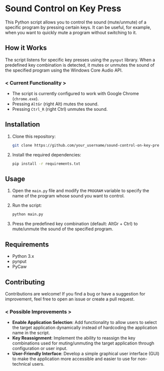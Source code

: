 # Sound Control on Key Press

This Python script allows you to control the sound (mute/unmute) of a specific program by pressing certain keys. It can be useful, for example, when you want to quickly mute a program without switching to it.

## How it Works

The script listens for specific key presses using the `pynput` library. When a predefined key combination is detected, it mutes or unmutes the sound of the specified program using the Windows Core Audio API.

### < Current Functionality >

- The script is currently configured to work with Google Chrome (`chrome.exe`).
- Pressing `AltGr` (right Alt) mutes the sound.
- Pressing `Ctrl_R` (right Ctrl) unmutes the sound.

## Installation

1. Clone this repository:

    ```bash
    git clone https://github.com/your_username/sound-control-on-key-press.git
    ```

2. Install the required dependencies:

    ```bash
    pip install -r requirements.txt
    ```

## Usage

1. Open the `main.py` file and modify the `PROGRAM` variable to specify the name of the program whose sound you want to control.

2. Run the script:

    ```bash
    python main.py
    ```

3. Press the predefined key combination (default: AltGr + Ctrl) to mute/unmute the sound of the specified program.

## Requirements

- Python 3.x
- pynput
- PyCaw

## Contributing

Contributions are welcome! If you find a bug or have a suggestion for improvement, feel free to open an issue or create a pull request.

### < Possible Improvements >

- **Enable Application Selection**: Add functionality to allow users to select the target application dynamically instead of hardcoding the application name in the script.
- **Key Reassignment**: Implement the ability to reassign the key combinations used for muting/unmuting the target application through configuration or user input.
- **User-Friendly Interface**: Develop a simple graphical user interface (GUI) to make the application more accessible and easier to use for non-technical users.
